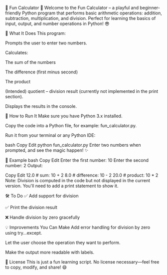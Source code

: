 🎉 Fun Calculator 🎉
Welcome to the Fun Calculator – a playful and beginner-friendly Python program that performs basic arithmetic operations: addition, subtraction, multiplication, and division. Perfect for learning the basics of input, output, and number operations in Python! 😎

🧠 What It Does
This program:

Prompts the user to enter two numbers.

Calculates:

The sum of the numbers

The difference (first minus second)

The product

(Intended) quotient – division result (currently not implemented in the print section).

Displays the results in the console.

🚀 How to Run It
Make sure you have Python 3.x installed.

Copy the code into a Python file, for example: fun_calculator.py.

Run it from your terminal or any Python IDE:

bash
Copy
Edit
python fun_calculator.py
Enter two numbers when prompted, and see the magic happen! ✨

📌 Example
bash
Copy
Edit
Enter the first number: 10
Enter the second number: 2
Output:

Copy
Edit
12.0      # sum: 10 + 2
8.0       # difference: 10 - 2
20.0      # product: 10 * 2
Note: Division is computed in the code but not displayed in the current version. You'll need to add a print statement to show it.

🛠️ To Do
✅ Add support for division

✅ Print the division result

❌ Handle division by zero gracefully

💡 Improvements You Can Make
Add error handling for division by zero using try...except.

Let the user choose the operation they want to perform.

Make the output more readable with labels.

📜 License
This is just a fun learning script. No license necessary—feel free to copy, modify, and share! 😄
